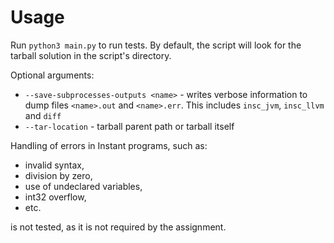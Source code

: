 # Usage

Run `python3 main.py` to run tests.
By default, the script will look for the tarball solution in the script's directory.

Optional arguments:
- `--save-subprocesses-outputs <name>` - writes verbose information to dump files `<name>.out` and `<name>.err`. This includes `insc_jvm`, `insc_llvm` and `diff`
- `--tar-location` - tarball parent path or tarball itself

Handling of errors in Instant programs, such as:

- invalid syntax,
- division by zero,
- use of undeclared variables,
- int32 overflow,
- etc.

is not tested, as it is not required by the assignment.
